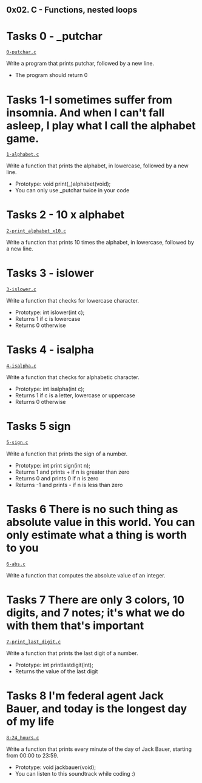 ## 0x02. C - Functions, nested loops

# Tasks 0 - _putchar
[`0-putchar.c`](0-putchar)

Write a program that prints putchar, followed by a new line.
* The program should return 0

# Tasks 1-I sometimes suffer from insomnia. And when I can't fall asleep, I play what I call the alphabet game.
[`1-alphabet.c`](1-alphabet.c)

Write a function that prints the alphabet, in lowercase, followed by a new line.
* Prototype: void print(_)alphabet(void);
* You can only use _putchar twice in your code

# Tasks 2 - 10 x alphabet
[`2-print_alphabet_x10.c`](2-print_alphabet_x10.c)

Write a function that prints 10 times the alphabet, in lowercase, followed by a new line.

# Tasks 3 - islower
[`3-islower.c`](3-islower.c)

Write a function that checks for lowercase character.
* Prototype: int islower(int c);
* Returns 1 if c is lowercase
* Returns 0 otherwise

# Tasks 4 - isalpha
[`4-isalpha.c`](4-isalpha.c)

Write a function that checks for alphabetic character.
* Prototype: int isalpha(int c);
* Returns 1 if c is a letter, lowercase or uppercase
* Returns 0 otherwise

# Tasks 5 sign
[`5-sign.c`](5-sign.c)

Write a function that prints the sign of a number.
* Prototype: int print sign(int n);
* Returns 1 and prints + if n is greater than zero
* Returns 0 and prints 0 if n is zero
* Returns -1 and prints - if n is less than zero

# Tasks 6 There is no such thing as absolute value in this world. You can only estimate what a thing is worth to you
[`6-abs.c`](6-abs.c)

Write a function that computes the absolute value of an integer.

# Tasks 7 There are only 3 colors, 10 digits, and 7 notes; it's what we do with them that's important
[`7-print_last_digit.c`](7-print_last_digit.c)

Write a function that prints the last digit of a number.
* Prototype: int printlastdigit(int);
* Returns the value of the last digit

# Tasks 8 I'm federal agent Jack Bauer, and today is the longest day of my life
[`8-24_hours.c`](8-24_hours.c)

Write a function that prints every minute of the day of Jack Bauer, starting from 00:00 to 23:59.
* Prototype: void jackbauer(void);
* You can listen to this soundtrack while coding :)
